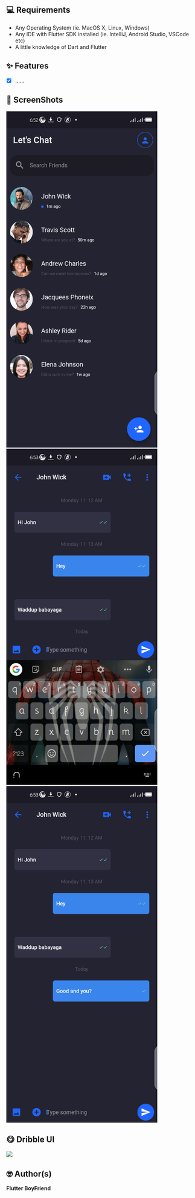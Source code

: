 ## 💻 Requirements

- Any Operating System (ie. MacOS X, Linux, Windows)
- Any IDE with Flutter SDK installed (ie. IntelliJ, Android Studio, VSCode etc)
- A little knowledge of Dart and Flutter


## ✨ Features
- [x] ......


## 📸 ScreenShots

<!-- <img src="ss/mockup.png"/> -->

<img src="ss/ss1.png" width="400">
<img src="ss/ss2.png" width="400">
<img src="ss/ss3.png" width="400">
 

## 😋 Dribble UI
<img src="ss/realUI.jpeg" width="400">

## 🤓 Author(s)

**Flutter BoyFriend**
